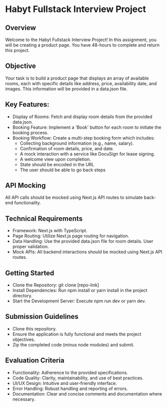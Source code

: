 # Habyt Fullstack Interview Project

## Overview
Welcome to the Habyt Fullstack Interview Project! In this assignment, you will be creating a product page. You have 48-hours to complete and return this project. 

## Objective
Your task is to build a product page that displays an array of available rooms, each with specific details like address, price, availability date, and images. This information will be provided in a data.json file.

## Key Features:
- Display of Rooms: Fetch and display room details from the provided data.json.
- Booking Feature: Implement a 'Book' button for each room to initiate the booking process.
- Booking Workflow: Create a multi-step booking form which includes:
  - Collecting background information (e.g., name, salary).
  - Confirmation of room details, price, and date.
  - A mock interaction with a service like DocuSign for lease signing.
  - A welcome view upon completion.
  - State should be encoded in the URL
  - The user should be able to go back steps

## API Mocking

All API calls should be mocked using Next.js API routes to simulate back-end functionality.

## Technical Requirements
- Framework: Next.js with TypeScript.
- Page Routing: Utilize Next.js page routing for navigation.
- Data Handling: Use the provided data.json file for room details. User proper validation.
- Mock APIs: All backend interactions should be mocked using Next.js API routes.

## Getting Started
- Clone the Repository: git clone [repo-link]
- Install Dependencies: Run npm install or yarn install in the project directory.
- Start the Development Server: Execute npm run dev or yarn dev.

## Submission Guidelines
- Clone this repository.
- Ensure the application is fully functional and meets the project objectives.
- Zip the completed code (minus node modules) and submit.

## Evaluation Criteria
- Functionality: Adherence to the provided specifications.
- Code Quality: Clarity, maintainability, and use of best practices.
- UI/UX Design: Intuitive and user-friendly interface.
- Error Handling: Robust handling and reporting of errors.
- Documentation: Clear and concise comments and documentation where necessary.


